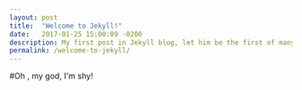 ```yaml
---
layout: post
title:  "Welcome to Jekyll!"
date:   2017-01-25 15:00:09 -0200
description: My first post in Jekyll blog, let him be the first of many.
permalink: /welcome-to-jekyll/
---
```



#Oh , my god, I'm shy!
